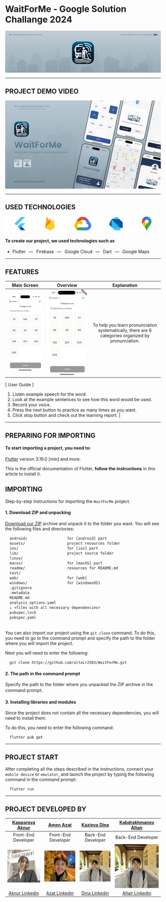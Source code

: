# WaitForMe - Google Solution Challange 2024

![Banner](https://github.com/altair2503/WaitForMe/blob/main/readme/Banner.png)

---

PROJECT DEMO VIDEO
-----------------------
![Demo Video](https://github.com/altair2503/WaitForMe/blob/main/readme/VideoCover.png)

---

USED TECHNOLOGIES
-----------------------
![Technologies](https://github.com/altair2503/WaitForMe/blob/main/readme/Technologies.png)
#### To create our project, we used technologies such as
* Flutter⠀—⠀Firebase⠀—⠀Google Cloud⠀—⠀Dart⠀—⠀Google Maps

---

FEATURES
-----------------------
| Main Screen  | Overview  | Explanation  |
| :-----------: | :-----------: | :-----------: |
| ![Main Screen](https://github.com/altair2503/WaitForMe/blob/main/readme/MainPwd.png)  | ![Overview](https://github.com/altair2503/WaitForMe/blob/main/readme/PwdUI.gif)  | To help you learn pronunciation systematically, there are 6 categories organized by pronunciation.
[ User Guide ]
1. Listen example speech for the word.
2. Look at the example sentences to see how this word would be used.
3. Record your voice.
4. Press the next button to practice as many times as you want.
5. Click stop button and check out the learning report.  |

---

PREPARING FOR IMPORTING
-----------------------
#### To start importing a project, you need to:
[Flutter](https://docs.flutter.dev/get-started/install) version 3.19.0 [min] and more.

This is the official documentation of Flutter, **follow the instructions** in this article to install it.

IMPORTING
---------
Step-by-step instructions for importing the `WaitForMe` project.

#### 1. Download ZIP and unpacking
[Download our ZIP](https://github.com/altair2503/WaitForMe/archive/refs/heads/main.zip) archive and unpack it to the folder you want. You will see the following files and directories:

      android/                  for [android] part
      assets/                   project resources folder
      ios/                      for [ios] part       
      lib/                      project source folder
      linux/
      macos/                    for [macOS] part
      readme/                   resources for README.md
      test/
      web/                      for [web]
      windows/                  for [windowsOS]
      .gitignore
      .metadata
      README.md                 
      analysis_options.yaml     
      ↓ <files with all necessary dependencies>
      pubspec.lock
      pubspec.yaml
ㅤ  
You can also import our project using the `git clone` command. To do this, you need to go to the command prompt and specify the path to the folder where you will import the project.  

Next you will need to enter the following:
      
      git clone https://github.com/altair2503/WaitForMe.git

#### 2. The path in the command prompt
Specify the path to the folder where you unpacked the ZIP archive in the command prompt.
 ㅤ
#### 3. Installing libraries and modules
Since the project does not contain all the necessary dependencies, you will need to install them.

To do this, you need to enter the following command:

      flutter pub get
      

---

PROJECT START
-------------
After completing all the steps described in the instructions, connect your `mobile device` or `emulator`, and launch the project by typing the following command in the command prompt:

      flutter run

---

PROJECT DEVELOPED BY
--------------------

| [Kapparova Aknur](https://github.com/aknurkappar)  | [Amen Azat](https://github.com/azikkw)  | [Kazieva Dina](https://github.com/KDindin)  | [Kabdrakhmanov Altair](https://github.com/altair2503)  |
| :-----------: | :-----------: | :-----------: | :-----------: |
| Front-End Developer  | Front-End Developer  | Back-End Developer  | Back-End Developer  |
| ![Aknur Photo](https://github.com/altair2503/WaitForMe/blob/main/readme/AknurPhoto.jpg)  | ![Azat Photo](https://github.com/altair2503/WaitForMe/blob/main/readme/AzatPhoto.jpg)  | ![Altair Photo](https://github.com/altair2503/WaitForMe/blob/main/readme/AltairPhoto.jpg)  | ![Altair Photo](https://github.com/altair2503/WaitForMe/blob/main/readme/AltairPhoto.jpg)  |
| [Aknur Linkedin](https://www.linkedin.com/in/aknurkapparova/)  | [Azat Linkedin](https://www.linkedin.com/in/azikkw/)  | [Dina Linkedin](https://github.com/aknurkappar)  | [Altair Linkedin](https://www.linkedin.com/in/kabdrakhmanov/)  |
